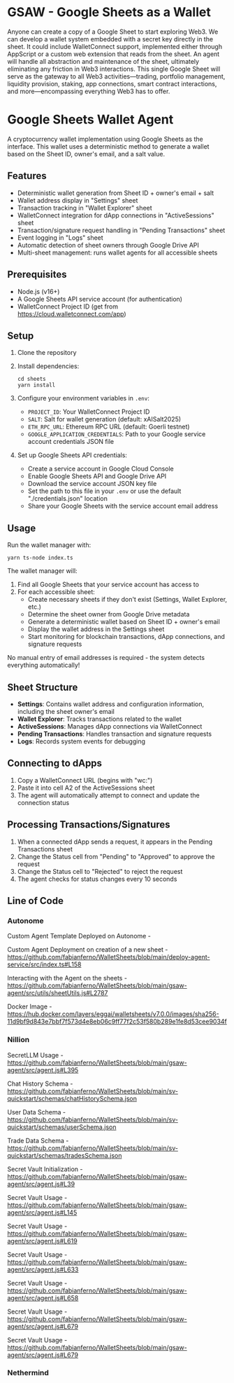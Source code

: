 # GSAW - Google Sheets as a Wallet

Anyone can create a copy of a Google Sheet to start exploring Web3. We can develop a wallet system embedded with a secret key directly in the sheet. It could include WalletConnect support, implemented either through AppScript or a custom web extension that reads from the sheet. An agent will handle all abstraction and maintenance of the sheet, ultimately eliminating any friction in Web3 interactions. This single Google Sheet will serve as the gateway to all Web3 activities—trading, portfolio management, liquidity provision, staking, app connections, smart contract interactions, and more—encompassing everything Web3 has to offer.

# Google Sheets Wallet Agent

A cryptocurrency wallet implementation using Google Sheets as the interface. This wallet uses a deterministic method to generate a wallet based on the Sheet ID, owner's email, and a salt value.

## Features

- Deterministic wallet generation from Sheet ID + owner's email + salt
- Wallet address display in "Settings" sheet
- Transaction tracking in "Wallet Explorer" sheet
- WalletConnect integration for dApp connections in "ActiveSessions" sheet
- Transaction/signature request handling in "Pending Transactions" sheet
- Event logging in "Logs" sheet
- Automatic detection of sheet owners through Google Drive API
- Multi-sheet management: runs wallet agents for all accessible sheets

## Prerequisites

- Node.js (v16+)
- A Google Sheets API service account (for authentication)
- WalletConnect Project ID (get from https://cloud.walletconnect.com/app)

## Setup

1. Clone the repository
2. Install dependencies:
   ```
   cd sheets
   yarn install
   ```
3. Configure your environment variables in `.env`:
   - `PROJECT_ID`: Your WalletConnect Project ID
   - `SALT`: Salt for wallet generation (default: xAISalt2025)
   - `ETH_RPC_URL`: Ethereum RPC URL (default: Goerli testnet)
   - `GOOGLE_APPLICATION_CREDENTIALS`: Path to your Google service account credentials JSON file

4. Set up Google Sheets API credentials:
   - Create a service account in Google Cloud Console
   - Enable Google Sheets API and Google Drive API
   - Download the service account JSON key file
   - Set the path to this file in your `.env` or use the default "./credentials.json" location
   - Share your Google Sheets with the service account email address

## Usage

Run the wallet manager with:

```
yarn ts-node index.ts
```

The wallet manager will:
1. Find all Google Sheets that your service account has access to
2. For each accessible sheet:
   - Create necessary sheets if they don't exist (Settings, Wallet Explorer, etc.)
   - Determine the sheet owner from Google Drive metadata
   - Generate a deterministic wallet based on Sheet ID + owner's email
   - Display the wallet address in the Settings sheet
   - Start monitoring for blockchain transactions, dApp connections, and signature requests

No manual entry of email addresses is required - the system detects everything automatically!

## Sheet Structure

- **Settings**: Contains wallet address and configuration information, including the sheet owner's email
- **Wallet Explorer**: Tracks transactions related to the wallet
- **ActiveSessions**: Manages dApp connections via WalletConnect
- **Pending Transactions**: Handles transaction and signature requests
- **Logs**: Records system events for debugging

## Connecting to dApps

1. Copy a WalletConnect URL (begins with "wc:")
2. Paste it into cell A2 of the ActiveSessions sheet
3. The agent will automatically attempt to connect and update the connection status

## Processing Transactions/Signatures

1. When a connected dApp sends a request, it appears in the Pending Transactions sheet
2. Change the Status cell from "Pending" to "Approved" to approve the request
3. Change the Status cell to "Rejected" to reject the request
4. The agent checks for status changes every 10 seconds

## Line of Code

### Autonome

Custom Agent Template Deployed on Autonome - 

Custom Agent Deployment on creation of a new sheet - https://github.com/fabianferno/WalletSheets/blob/main/deploy-agent-service/src/index.ts#L158

Interacting with the Agent on the sheets - https://github.com/fabianferno/WalletSheets/blob/main/gsaw-agent/src/utils/sheetUtils.js#L2787

Docker Image - https://hub.docker.com/layers/eggai/walletsheets/v7.0.0/images/sha256-11d9bf9d843e7bbf7f573d4e8eb06c9ff77f2c53f580b289e1fe8d53cee9034f

### Nillion

SecretLLM Usage - https://github.com/fabianferno/WalletSheets/blob/main/gsaw-agent/src/agent.js#L395

Chat History Schema - https://github.com/fabianferno/WalletSheets/blob/main/sv-quickstart/schemas/chatHistorySchema.json

User Data Schema - https://github.com/fabianferno/WalletSheets/blob/main/sv-quickstart/schemas/userSchema.json

Trade Data Schema - https://github.com/fabianferno/WalletSheets/blob/main/sv-quickstart/schemas/tradesSchema.json

Secret Vault Initialization - https://github.com/fabianferno/WalletSheets/blob/main/gsaw-agent/src/agent.js#L39

Secret Vault Usage - https://github.com/fabianferno/WalletSheets/blob/main/gsaw-agent/src/agent.js#L145

Secret Vault Usage - https://github.com/fabianferno/WalletSheets/blob/main/gsaw-agent/src/agent.js#L619

Secret Vault Usage - https://github.com/fabianferno/WalletSheets/blob/main/gsaw-agent/src/agent.js#L633

Secret Vault Usage - https://github.com/fabianferno/WalletSheets/blob/main/gsaw-agent/src/agent.js#L658

Secret Vault Usage - https://github.com/fabianferno/WalletSheets/blob/main/gsaw-agent/src/agent.js#L679

Secret Vault Usage - https://github.com/fabianferno/WalletSheets/blob/main/gsaw-agent/src/agent.js#L679

### Nethermind



